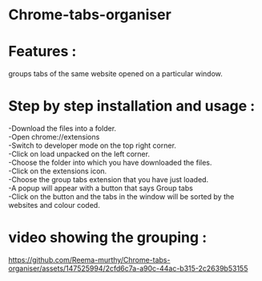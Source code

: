 # Chrome-tabs-organiser
# Features : 
groups tabs of the same website opened on a particular window.
# Step by step installation and usage :<br>
-Download the files into a folder.\
-Open chrome://extensions\
-Switch to developer mode on the top right corner.\
-Click on load unpacked on the left corner.\
-Choose the folder into which you have downloaded the files.\
-Click on the extensions icon.\
-Choose the group tabs extension that you have just loaded.\
-A popup will appear with a button that says Group tabs\
-Click on the button and the tabs in the window will be sorted by the websites and colour coded.
# video showing the grouping :




https://github.com/Reema-murthy/Chrome-tabs-organiser/assets/147525994/2cfd6c7a-a90c-44ac-b315-2c2639b53155


